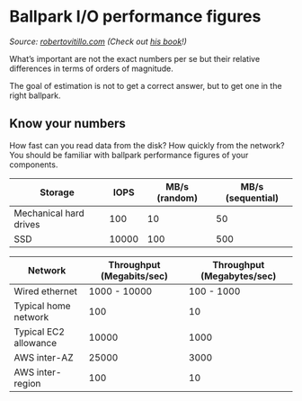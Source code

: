 # Ballpark I/O performance figures

_Source: [robertovitillo.com](https://robertovitillo.com/back-of-the-envelope-estimation-hacks/) (Check out [his book](https://leanpub.com/systemsmanual)!)_

What’s important are not the exact numbers per se but their relative differences in terms of orders of magnitude.

The goal of estimation is not to get a correct answer, but to get one in the right ballpark.

## Know your numbers

How fast can you read data from the disk? How quickly from the network? You should be familiar with ballpark performance figures of your components.

| Storage                | IOPS        | MB/s (random) | MB/s (sequential) |
|------------------------|-------------|---------------|-------------------|
| Mechanical hard drives | 100         | 10            | 50                |
| SSD                    | 10000       | 100           | 500               |

| Network               | Throughput (Megabits/sec) | Throughput (Megabytes/sec) |
|-----------------------|---------------------------|----------------------------|
| Wired ethernet        | 1000 - 10000              | 100 - 1000                 |
| Typical home network  | 100                       | 10                         |
| Typical EC2 allowance | 10000                     | 1000                       |
| AWS inter-AZ          | 25000                     | 3000                       | 
| AWS inter-region      | 100                       | 10                         |
